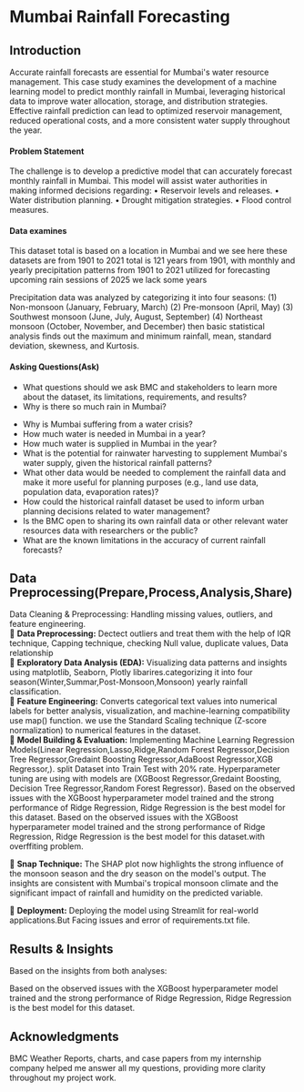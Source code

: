 
# Mumbai Rainfall Forecasting

## Introduction

Accurate rainfall forecasts are essential for Mumbai's water resource management. This case study examines the development of a machine learning model to predict monthly rainfall in Mumbai, leveraging historical data to improve water allocation, storage, and distribution strategies. Effective rainfall prediction can lead to optimized reservoir management, reduced operational costs, and a more consistent water supply throughout the year.

#### Problem Statement
The challenge is to develop a predictive model that can accurately forecast monthly rainfall in Mumbai. 
This model will assist water authorities in making informed decisions regarding:
•	Reservoir levels and releases.
•	Water distribution planning.
•	Drought mitigation strategies.
•	Flood control measures.

#### Data examines
This dataset total is based on a location in Mumbai and we see here these datasets are from 1901 to 2021 total is 121 years from 1901, with monthly and yearly precipitation patterns from 1901 to 2021 utilized for forecasting upcoming rain sessions of 2025 we lack some years  

 Precipitation data was analyzed by categorizing it into four seasons: 
(1) Non-monsoon (January, February, March)
(2) Pre-monsoon (April, May)
(3) Southwest monsoon (June, July, August, September)
(4) Northeast monsoon (October, November, and December) 
then basic statistical analysis finds out the maximum and minimum rainfall, mean, standard deviation, skewness, and Kurtosis.

#### Asking Questions(Ask)
* What questions should we ask BMC and stakeholders to learn more about the dataset, its limitations, requirements, and results?   
* Why is there so much rain in Mumbai?  
- Why is Mumbai suffering from a water crisis?  
- How much water is needed in Mumbai in a year?  
- How much water is supplied in Mumbai in the year?  
- What is the potential for rainwater harvesting to supplement  Mumbai's water supply, given the historical rainfall patterns?  
- What other data would be needed to complement the rainfall data and make it more useful for planning purposes (e.g., land use data, population data, evaporation rates)?  
- How could the historical rainfall dataset be used to inform urban planning decisions related to water management?  
- Is the BMC open to sharing its own rainfall data or other relevant water resources data with researchers or the public?  
- What are the known limitations in the accuracy of current rainfall forecasts?

## Data Preprocessing(Prepare,Process,Analysis,Share)
Data Cleaning & Preprocessing: Handling missing values, outliers, and feature engineering.  
🔹 **Data Preprocessing:** Dectect outliers and treat them with  the help of IQR technique, Capping technique, checking Null value, duplicate values, Data relationship    
🔹 **Exploratory Data Analysis (EDA):** Visualizing data patterns and insights using matplotlib, Seaborn, Plotly libarires.categorizing it into four season(Winter,Summar,Post-Monsoon,Monsoon) yearly rainfall classification.   
🔹 **Feature Engineering:** Converts categorical text values into numerical labels for better analysis, visualization, and machine-learning compatibility use map() function. we use the Standard Scaling technique (Z-score normalization) to numerical features in the dataset.  
🔹 **Model Building & Evaluation:** Implementing Machine Learning Regression Models(Linear Regression,Lasso,Ridge,Random Forest Regressor,Decision Tree Regressor,Gredaint Boosting Regressor,AdaBoost Regressor,XGB Regressor,). split Dataset into Train Test with 20% rate. Hyperparameter tuning  are using with models are (XGBoost Regressor,Gredaint Boosting, Decision Tree Regressor,Random Forest Regressor). Based on the observed issues with the XGBoost hyperparameter model trained and the strong performance of Ridge Regression, Ridge Regression is the best model for this dataset. Based on the observed issues with the XGBoost hyperparameter model trained and the strong performance of Ridge Regression, Ridge Regression is the best model for this dataset.with overffiting problem.

🔹 **Snap Technique:** The SHAP plot now highlights the strong influence of the monsoon season and the dry season on the model's output. The insights are consistent with Mumbai's tropical monsoon climate and the significant impact of rainfall and humidity on the predicted variable. 

🔹 **Deployment:** Deploying the model using Streamlit  for real-world applications.But Facing issues and error of requirements.txt file.

## **Results & Insights**  

Based on the insights from both analyses:

Based on the observed issues with the XGBoost hyperparameter model trained and the strong performance of Ridge Regression, Ridge Regression is the best model for this dataset.  

## **Acknowledgments**  

BMC Weather Reports, charts, and case papers from my internship company helped me answer all my questions, providing more clarity throughout my project work. 
